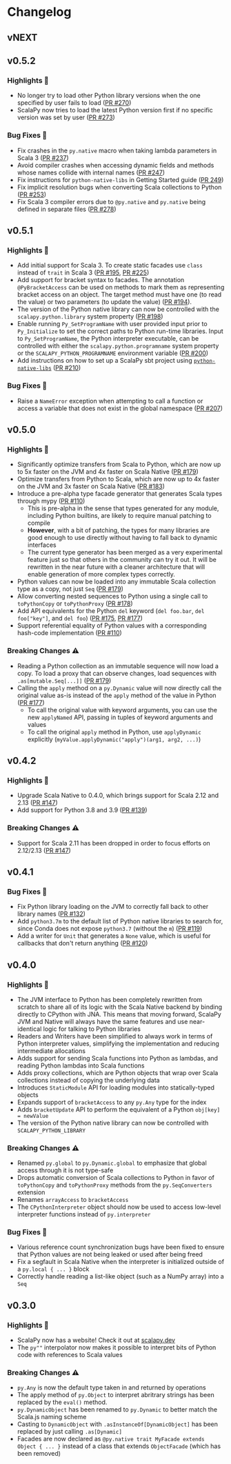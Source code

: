 # Changelog
## vNEXT

## v0.5.2
### Highlights :tada:
+ No longer try to load other Python library versions when the one specified by user fails to load ([PR #270](https://github.com/shadaj/scalapy/pull/270))
+ ScalaPy now tries to load the latest Python version first if no specific version was set by user ([PR #273](https://github.com/shadaj/scalapy/pull/273))

### Bug Fixes :bug:
+ Fix crashes in the `py.native` macro when taking lambda parameters in Scala 3 ([PR #237](https://github.com/shadaj/scalapy/pull/237))
+ Avoid compiler crashes when accessing dynamic fields and methods whose names collide with internal names ([PR #247](https://github.com/shadaj/scalapy/pull/247))
+ Fix instructions for `python-native-libs` in Getting Started guide ([PR 249](https://github.com/shadaj/scalapy/pull/249))
+ Fix implicit resolution bugs when converting Scala collections to Python ([PR #253](https://github.com/shadaj/scalapy/pull/253))
+ Fix Scala 3 compiler errors due to `@py.native` and `py.native` being defined in separate files ([PR #278](https://github.com/shadaj/scalapy/pull/278))

## v0.5.1
### Highlights :tada:
+ Add initial support for Scala 3. To create static facades use `class` instead of `trait` in Scala 3 ([PR #195](https://github.com/shadaj/scalapy/pull/195), [PR #225](https://github.com/shadaj/scalapy/pull/225))
+ Add support for bracket syntax to facades. The annotation `@PyBracketAccess` can be used on methods to mark them as representing bracket access on an object. The target method must have one (to read the value) or two parameters (to update the value) ([PR #194](https://github.com/shadaj/scalapy/pull/194)).
+ The version of the Python native library can now be controlled with the `scalapy.python.library` system property ([PR #198](https://github.com/shadaj/scalapy/pull/198))
+ Enable running `Py_SetProgramName` with user provided input prior to `Py_Initialize` to set the correct paths to Python run-time libraries. Input to `Py_SetProgramName`, the Python interpreter executable, can be controlled with either the `scalapy.python.programname` system property or the `SCALAPY_PYTHON_PROGRAMNAME` environment variable ([PR #200](https://github.com/shadaj/scalapy/pull/200))
+ Add instructions on how to set up a ScalaPy sbt project using [`python-native-libs`](https://github.com/kiendang/python-native-libs) ([PR #210](https://github.com/shadaj/scalapy/pull/210))

### Bug Fixes :bug:
+ Raise a `NameError` exception when attempting to call a function or access a variable that does not exist in the global namespace ([PR #207](https://github.com/shadaj/scalapy/pull/207))

## v0.5.0
### Highlights :tada:
+ Significantly optimize transfers from Scala to Python, which are now up to 5x faster on the JVM and 4x faster on Scala Native ([PR #179](https://github.com/shadaj/scalapy/pull/179))
+ Optimize transfers from Python to Scala, which are now up to 4x faster on the JVM and 3x faster on Scala Native ([PR #183](https://github.com/shadaj/scalapy/pull/183))
+ Introduce a pre-alpha type facade generator that generates Scala types through mypy ([PR #110](https://github.com/shadaj/scalapy/pull/110))
  + This is pre-alpha in the sense that types generated for any module, including Python builtins, are likely to require manual patching to compile
  + **However**, with a bit of patching, the types for many libraries are good enough to use directly without having to fall back to dynamic interfaces
  + The current type generator has been merged as a very experimental feature just so that others in the community can try it out. It will be rewritten in the near future with a cleaner architecture that will enable generation of more complex types correctly.
+ Python values can now be loaded into any immutable Scala collection type as a copy, not just `Seq` ([PR #179](https://github.com/shadaj/scalapy/pull/179))
+ Allow converting nested sequences to Python using a single call to `toPythonCopy` or `toPythonProxy` ([PR #178](https://github.com/shadaj/scalapy/pull/178))
+ Add API equivalents for the Python `del` keyword (`del foo.bar`, `del foo["key"]`, and `del foo`) ([PR #175](https://github.com/shadaj/scalapy/pull/175), [PR #177](https://github.com/shadaj/scalapy/pull/177))
+ Support referential equality of Python values with a corresponding hash-code implementation ([PR #110](https://github.com/shadaj/scalapy/pull/110))

### Breaking Changes :warning:
+ Reading a Python collection as an immutable sequence will now load a copy. To load a proxy that can observe changes, load sequences with `.as[mutable.Seq[...]]` ([PR #179](https://github.com/shadaj/scalapy/pull/179))
+ Calling the `apply` method on a `py.Dynamic` value will now directly call the original value as-is instead of the `apply` method of the value in Python ([PR #177](https://github.com/shadaj/scalapy/pull/177))
  + To call the original value with keyword arguments, you can use the new `applyNamed` API, passing in tuples of keyword arguments and values
  + To call the original `apply` method in Python, use `applyDynamic` explicitly (`myValue.applyDynamic("apply")(arg1, arg2, ...)`)

## v0.4.2
### Highlights :tada:
+ Upgrade Scala Native to 0.4.0, which brings support for Scala 2.12 and 2.13 ([PR #147](https://github.com/shadaj/scalapy/pull/147))
+ Add support for Python 3.8 and 3.9 ([PR #139](https://github.com/shadaj/scalapy/pull/139))

### Breaking Changes :warning:
+ Support for Scala 2.11 has been dropped in order to focus efforts on 2.12/2.13 ([PR #147](https://github.com/shadaj/scalapy/pull/147))

## v0.4.1
### Bug Fixes :bug:
+ Fix Python library loading on the JVM to correctly fall back to other library names ([PR #132](https://github.com/shadaj/scalapy/pull/132))
+ Add `python3.7m` to the default list of Python native libraries to search for, since Conda does not expose `python3.7` (without the `m`) ([PR #119](https://github.com/shadaj/scalapy/pull/119))
+ Add a writer for `Unit` that generates a `None` value, which is useful for callbacks that don't return anything ([PR #120](https://github.com/shadaj/scalapy/pull/120))

## v0.4.0
### Highlights :tada:
+ The JVM interface to Python has been completely rewritten from scratch to share all of its logic with the Scala Native backend by binding directly to CPython with JNA. This means that moving forward, ScalaPy JVM and Native will always have the same features and use near-identical logic for talking to Python libraries
+ Readers and Writers have been simplified to always work in terms of Python interpreter values, simplifying the implementation and reducing intermediate allocations
+ Adds support for sending Scala functions into Python as lambdas, and reading Python lambdas into Scala functions
+ Adds proxy collections, which are Python objects that wrap over Scala collections instead of copying the underlying data
+ Introduces `StaticModule` API for loading modules into statically-typed objects
+ Expands support of `bracketAccess` to any `py.Any` type for the index
+ Adds `bracketUpdate` API to perform the equivalent of a Python `obj[key] = newValue`
+ The version of the Python native library can now be controlled with `SCALAPY_PYTHON_LIBRARY`

### Breaking Changes :warning:
+ Renamed `py.global` to `py.Dynamic.global` to emphasize that global access through it is not type-safe
+ Drops automatic conversion of Scala collections to Python in favor of `toPythonCopy` and `toPythonProxy` methods from the `py.SeqConverters` extension
+ Renames `arrayAccess` to `bracketAccess`
+ The `CPythonInterpreter` object should now be used to access low-level interpreter functions instead of `py.interpreter`

### Bug Fixes :bug:
+ Various reference count synchronization bugs have been fixed to ensure that Python values are not being leaked or used after being freed
+ Fix a segfault in Scala Native when the interpreter is initialized outside of a `py.local { ... }` block
+ Correctly handle reading a list-like object (such as a NumPy array) into a `Seq`

## v0.3.0
### Highlights :tada:
+ ScalaPy now has a website! Check it out at [scalapy.dev](https://scalapy.dev)
+ The `py""` interpolator now makes it possible to interpret bits of Python code with references to Scala values

### Breaking Changes :warning:
+ `py.Any` is now the default type taken in and returned by operations
+ The apply method of `py.Object` to interpret abritrary strings has been replaced by the `eval()` method.
+ `py.DynamicObject` has been renamed to `py.Dynamic` to better match the Scala.js naming scheme
+ Casting to `DynamicObject` with `.asInstanceOf[DynamicObject]` has been replaced by just calling `.as[Dynamic]`
+ Facades are now declared as `@py.native trait MyFacade extends Object { ... }` instead of a class that extends `ObjectFacade` (which has been removed)
